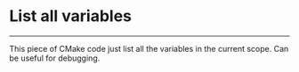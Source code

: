 # List all variables
---

This piece of CMake code just list all the variables in the current scope. Can be useful for debugging.
